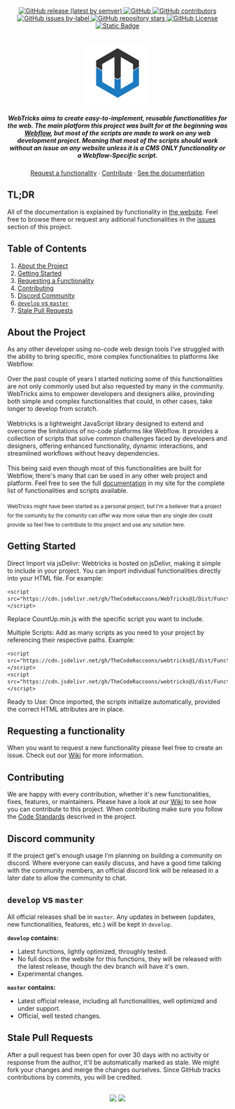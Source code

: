 <p  align="center">
	  <a href="https://github.com/TheCodeRaccoons/WebTricks/releases">
		  <img alt="GitHub release (latest by semver)" src="https://img.shields.io/github/v/release/TheCodeRaccoons/WebTricks?color=%2360be86&label=Latest%20release&style=for-the-badge&sort=semver">
	</a>
	<a href="/LICENSE">
		<img alt="GitHub" src="https://img.shields.io/github/license/TheCodeRaccoons/WebTricks?color=%2360be86&style=for-the-badge">
	</a>
	<a href="https://github.com/TheCodeRaccoons/WebTricks/graphs/contributors">
		<img alt="GitHub contributors" src="https://img.shields.io/github/contributors-anon/TheCodeRaccoons/WebTricks?color=%2360be86&style=for-the-badge">
	</a>
	<a href="https://github.com/TheCodeRaccoons/WebTricks/issues/new?assignees=&labels=Functionality+Request&projects=&template=request-functionality.yml&title=%5BFUNCTIONALITY+REQUEST%5D%3A+request+name">
		<img alt="GitHub issues by-label" src="https://img.shields.io/github/issues/TheCodeRaccoons/WebTricks/request:feature?color=%2360be86&label=feature%20requests&style=for-the-badge">
	</a>
	<a href="https://github.com/TheCodeRaccoons/WebTricks/stargazers">
		<img alt="GitHub repository stars" src="https://img.shields.io/github/stars/TheCodeRaccoons/WebTricks?color=%2360be86&label=github%20stars&style=for-the-badge">
	</a>
	<a href="#">
		<img alt="GitHub License" src="https://img.shields.io/github/license/TheCodeRaccoons/WebTricks?color=%2360be86&style=for-the-badge">
	</a>
	<a href="#">
		<img alt="Static Badge" src="https://img.shields.io/badge/monthly_hits-28k-a?color=%2360be86&style=for-the-badge">
	</a>
</p>
<br />
<div align="center">
    <a href="https://github.com/TheCodeRaccoons/WebTricks">
        <img src="https://raw.githubusercontent.com/TheCodeRaccoons/Imagery/16a395115ab598a94a7d1ab93f182218d8bbb751/wt-logo.svg" alt="WebTricks Logo" height="140" />
    </a>
    <h5 align="center">
	    WebTricks aims to create easy-to-implement, reusable functionalities for the web. The main platform this project was built for at the beginning was <a href="https://webflow.com/">Webflow</a>, but most of the scripts are made to work on any web development project. Meaning that most of the scripts should work without an issue on any website unless it is a CMS  ONLY functionality or a Webflow-Specific script.
    </h5>
    <p align="center">
        <a target="_blank" href="https://github.com/TheCodeRaccoons/WebTricks/issues/new/choose">Request a functionality</a>
        &middot;
        <a href="#contribute">Contribute</a>
        &middot;
        <a href="https://www.thecoderaccoons.com/webtricks">See the documentation</a>
    </p>
</div>

<h2>TL;DR</h2>
All of the documentation is explained by functionality in <a href="https://thecoderaccoons.com/webtricks">the website</a>. Feel free to browse there or request any aditional functionalities in the <a target="_blank" href="https://github.com/TheCodeRaccoons/WebTricks/issues/new/choose">issues</a> section of this project.
 
<h2>Table of Contents</h2>
<ol>
    <li><a href="#about">About the Project</a></li>
    <li><a href="#getting-started">Getting Started</a></li>
    <li><a href="#request-functionality">Requesting a Functionality</a></li>
    <li><a href="#contribute">Contributing</a></li>
    <li><a href="#discord-community">Discord Community</a></li>
    <li><a href="#develop-vs-master"><code>develop</code> vs <code>master</code></a></li>
    <li><a href="#stale-prs">Stale Pull Requests</a></li>
</ol>

<h2 id="about">About the Project</h2>
<p>
	As any other developer using no-code web design tools I've struggled with the ability to bring specific, more complex functionalities to platforms like Webflow.
	<br/><br/>
	Over the past couple of years I started noticing some of this functionalities are not only commonly used but also requested by many in the community. WebTricks aims to empower developers and designers alike, provinding both simple and complex functionalities that could, in other cases, take longer to develop from scratch.
	<br/><br/>
    Webtricks is a lightweight JavaScript library designed to extend and overcome the limitations of no-code platforms like Webflow. It provides a collection of scripts that solve common challenges faced by developers and designers, offering enhanced functionality, dynamic interactions, and streamlined workflows without heavy dependencies.
    <br/><br/>
	This being said even though most of this functionalities are built for Webflow, there's many that can be used in any other web project and platform. Feel free to see the full <a href="https://coderacoons.webflow.io/webtricks">documentation</a> in my site for the complete list of functionalities and scripts available.
</p>
<sub>
   WebTricks might have been started as a personal project, but I'm a believer that a project for the comunity by the comunity can offer way more value than any single dev could provide so feel free to contribute to this project and use any solution here.
</sub>

<h2 id="getting-started">Getting Started</h2>
Direct Import via jsDelivr: Webtricks is hosted on jsDelivr, making it simple to include in your project. You can import individual functionalities directly into your HTML file. For example:

```
<script src="https://cdn.jsdelivr.net/gh/TheCodeRaccoons/WebTricks@1/Dist/Functional/ReadTime.min.js"></script>
```
Replace CountUp.min.js with the specific script you want to include.

Multiple Scripts: Add as many scripts as you need to your project by referencing their respective paths. Example:

```
<script src="https://cdn.jsdelivr.net/gh/TheCodeRaccoons/webtricks@1/dist/Functional/CMSFilter.min.js"></script>
<script src="https://cdn.jsdelivr.net/gh/TheCodeRaccoons/webtricks@1/dist/Functional/FormCheck.min.js"></script>
```
Ready to Use: Once imported, the scripts initialize automatically, provided the correct HTML attributes are in place.

    
<h2 id="request-functionality">Requesting a functionality</h2>
<p>
    When you want to request a new functionality please feel free to create an issue. Check out our <a href="https://github.com/TheCodeRaccoons/WebTricks/wiki/Requesting-a-Finctionality">Wiki</a> for more information.
</p>

<h2 id="contribute">Contributing</h2>
<p>
    We are happy with every contribution, whether it's new functionalities, fixes, features, or maintainers. Please have a look at our <a href="https://github.com/TheCodeRaccoons/WebTricks/wiki">Wiki</a> to see how you can contribute to this project. When contributing make sure you follow the <a href="https://github.com/TheCodeRaccoons/WebTricks/wiki/Code-Standards">Code Standards</a> descrived in the project.
</p>

<h2 id="discord-community">Discord community</h2>
<p>
If the project get's enough usage I'm planning on building a community on discord. Where everyone can easily discuss, and have a good time talking with the community members, an official discord link will be released in a later date to allow the community to chat.
</p>

<h2 id="develop-vs-master"><code>develop</code> vs <code>master</code></h2>
<p>
All official releases shall be in <code>master</code>. Any updates in between (updates, new functionalities, features, etc.) will be kept in <code>develop</code>.
</p>
<b><code>develop</code> contains:</b>
<ul>
    <li>
        Latest functions, lightly optimized, throughly tested.
    </li>
    <li>
        No full docs in the website for this functions, they will be released with the latest release, though the dev branch will have it's own.<br>
    </li>
    <li>
        Experimental changes.
    </li>
</ul>
<b><code>master</code> contains:</b>
<ul>
    <li>
        Latest official release, including all functionalities, well optimized and under support.
    </li>
    <li>
        Official, well tested changes.
    </li>
</ul>

<h2 id="stale-prs">Stale Pull Requests</h2>
<p>
After a pull request has been open for over 30 days with no activity or response from the author, it'll be automatically marked as stale. We might fork your changes and merge the changes ourselves. Since GitHub tracks contributions by commits, you will be credited.
</p>
<br/>
<div align="center">
    <img src="https://forthebadge.com/images/badges/built-with-love.svg" />
    <img src="https://forthebadge.com/images/badges/built-by-developers.svg" />
</div>

